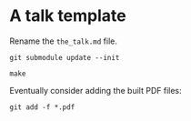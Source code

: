 # A talk template

Rename the `the_talk.md` file.

```
git submodule update --init
```

```
make
```

Eventually consider adding the built PDF files:

```
git add -f *.pdf
```
